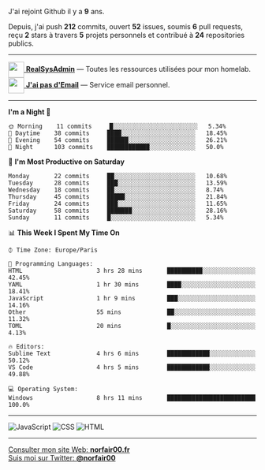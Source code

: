 J'ai rejoint Github il y a **9** ans.

Depuis, j'ai push **212** commits, ouvert **52** issues, soumis **6** pull requests, reçu **2** stars à travers **5** projets personnels et contribué à **24** repositories publics.

---

[<img src="https://avatars2.githubusercontent.com/u/64165263?s=96&v=4" width="32" height="32" align="center"> **RealSysAdmin**](https://github.com/realsysadmin-icu) — Toutes les ressources utilisées pour mon homelab.  
[<img src="https://avatars1.githubusercontent.com/u/65110091?s=96&v=4" width="32" height="32" align="center"> **J'ai pas d'Email**](https://github.com/jaipasdemail) — Service email personnel.  

---

<!--START_SECTION:waka-->
**I'm a Night 🦉** 

```text
🌞 Morning    11 commits     █░░░░░░░░░░░░░░░░░░░░░░░░   5.34% 
🌆 Daytime    38 commits     ████░░░░░░░░░░░░░░░░░░░░░   18.45% 
🌃 Evening    54 commits     ██████░░░░░░░░░░░░░░░░░░░   26.21% 
🌙 Night      103 commits    ████████████░░░░░░░░░░░░░   50.0%

```
📅 **I'm Most Productive on Saturday** 

```text
Monday       22 commits     ██░░░░░░░░░░░░░░░░░░░░░░░   10.68% 
Tuesday      28 commits     ███░░░░░░░░░░░░░░░░░░░░░░   13.59% 
Wednesday    18 commits     ██░░░░░░░░░░░░░░░░░░░░░░░   8.74% 
Thursday     45 commits     █████░░░░░░░░░░░░░░░░░░░░   21.84% 
Friday       24 commits     ███░░░░░░░░░░░░░░░░░░░░░░   11.65% 
Saturday     58 commits     ███████░░░░░░░░░░░░░░░░░░   28.16% 
Sunday       11 commits     █░░░░░░░░░░░░░░░░░░░░░░░░   5.34%

```


📊 **This Week I Spent My Time On** 

```text
⌚︎ Time Zone: Europe/Paris

💬 Programming Languages: 
HTML                     3 hrs 28 mins       ██████████░░░░░░░░░░░░░░░   42.45% 
YAML                     1 hr 30 mins        ████░░░░░░░░░░░░░░░░░░░░░   18.41% 
JavaScript               1 hr 9 mins         ███░░░░░░░░░░░░░░░░░░░░░░   14.16% 
Other                    55 mins             ██░░░░░░░░░░░░░░░░░░░░░░░   11.32% 
TOML                     20 mins             █░░░░░░░░░░░░░░░░░░░░░░░░   4.13%

🔥 Editors: 
Sublime Text             4 hrs 6 mins        ████████████░░░░░░░░░░░░░   50.12% 
VS Code                  4 hrs 5 mins        ████████████░░░░░░░░░░░░░   49.88%

💻 Operating System: 
Windows                  8 hrs 11 mins       █████████████████████████   100.0%

```


<!--END_SECTION:waka-->

---

![JavaScript](https://img.shields.io/static/v1?style=for-the-badge&label=JavaScript&color=555&labelColor=%23f1e05a&message=67.7%25)
![CSS](https://img.shields.io/static/v1?style=for-the-badge&label=CSS&color=555&labelColor=%23563d7c&message=18.8%25)
![HTML](https://img.shields.io/static/v1?style=for-the-badge&label=HTML&color=555&labelColor=%23e34c26&message=13.4%25)

---

[Consulter mon site Web: **norfair00.fr**](https://norfair00.fr/)  
[Suis moi sur Twitter: **@norfair00**](https://twitter.com/norfair00)
